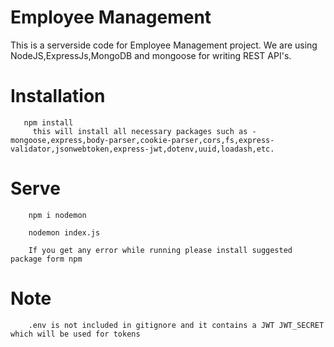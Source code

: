 # Employee Management
This is a serverside code for Employee Management project.
We are using NodeJS,ExpressJs,MongoDB and mongoose for writing REST API's.

# Installation

       npm install
         this will install all necessary packages such as - mongoose,express,body-parser,cookie-parser,cors,fs,express-validator,jsonwebtoken,express-jwt,dotenv,uuid,loadash,etc.


# Serve
        npm i nodemon 
        
        nodemon index.js

        If you get any error while running please install suggested package form npm
        

# Note
        .env is not included in gitignore and it contains a JWT JWT_SECRET which will be used for tokens